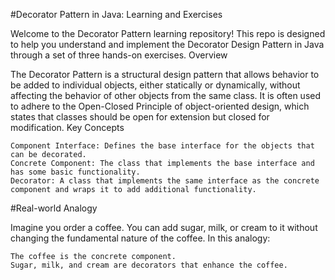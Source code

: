 #Decorator Pattern in Java: Learning and Exercises

Welcome to the Decorator Pattern learning repository! This repo is designed to help you understand and implement the Decorator Design Pattern in Java through a set of three hands-on exercises.
Overview

The Decorator Pattern is a structural design pattern that allows behavior to be added to individual objects, either statically or dynamically, without affecting the behavior of other objects from the same class. It is often used to adhere to the Open-Closed Principle of object-oriented design, which states that classes should be open for extension but closed for modification.
Key Concepts

    Component Interface: Defines the base interface for the objects that can be decorated.
    Concrete Component: The class that implements the base interface and has some basic functionality.
    Decorator: A class that implements the same interface as the concrete component and wraps it to add additional functionality.

#Real-world Analogy

Imagine you order a coffee. You can add sugar, milk, or cream to it without changing the fundamental nature of the coffee. In this analogy:

    The coffee is the concrete component.
    Sugar, milk, and cream are decorators that enhance the coffee.
